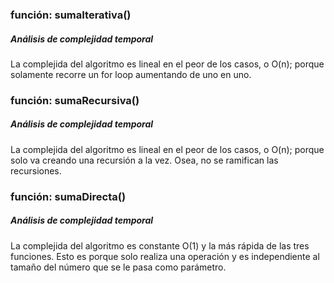 ### función: sumaIterativa()
##### Análisis de complejidad temporal
La complejida del algoritmo es lineal en el peor de los casos, o O(n); porque solamente recorre un for loop aumentando de uno en uno.

### función: sumaRecursiva()
##### Análisis de complejidad temporal
La complejida del algoritmo es lineal en el peor de los casos, o O(n); porque solo va creando una recursión a la vez. Osea, no se ramifican las recursiones.

### función: sumaDirecta()
##### Análisis de complejidad temporal
La complejida del algoritmo es constante O(1) y la más rápida de las tres funciones. Esto es porque solo realiza una operación y es independiente al tamaño del número que se le pasa como parámetro.